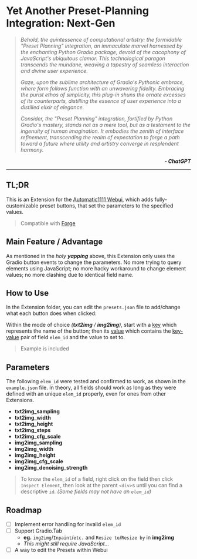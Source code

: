 ﻿# **Y**et **A**nother **P**reset-**P**lanning **I**ntegration: **N**ext-**G**en

<p><blockquote><i>

Behold, the quintessence of computational artistry: the formidable "Preset Planning" integration, an immaculate marvel harnessed by the enchanting Python Gradio package, devoid of the cacophony of JavaScript's ubiquitous clamor. This technological paragon transcends the mundane, weaving a tapestry of seamless interaction and divine user experience.

Gaze, upon the sublime architecture of Gradio's Pythonic embrace, where form follows function with an unwavering fidelity. Embracing the purist ethos of simplicity, this plug-in shuns the ornate excesses of its counterparts, distilling the essence of user experience into a distilled elixir of elegance.

Consider, the "Preset Planning" integration, fortified by Python Gradio's mastery, stands not as a mere tool, but as a testament to the ingenuity of human imagination. It embodies the zenith of interface refinement, transcending the realm of expectation to forge a path toward a future where utility and artistry converge in resplendent harmony.

</i></blockquote></p>

<p align="right"><i><b>- ChatGPT</b></i></p>

<hr>

## TL;DR
This is an Extension for the [Automatic1111 Webui](https://github.com/AUTOMATIC1111/stable-diffusion-webui), which adds fully-customizable preset buttons, that set the parameters to the specified values.

> Compatible with [Forge](https://github.com/lllyasviel/stable-diffusion-webui-forge)

## Main Feature / Advantage
As mentioned in the *holy **yapping*** above, this Extension only uses the Gradio button events to change the parameters. No more trying to query elements using JavaScript; no more hacky workaround to change element values; no more clashing due to identical field name.

## How to Use
In the Extension folder, you can edit the `presets.json` file to add/change what each button does when clicked:

Within the mode of choice *(**txt2img** / **img2img**)*, start with a <ins>key</ins> which represents the name of the button; then its <ins>value</ins> which contains the <ins>key-value</ins> pair of field `elem_id` and the value to set to.

> Example is included

## Parameters
The following `elem_id` were tested and confirmed to work, as shown in the `example.json` file. In theory, all fields should work as long as they were defined with an unique `elem_id` properly, even for ones from other Extensions.

- **txt2img_sampling**
- **txt2img_width**
- **txt2img_height**
- **txt2img_steps**
- **txt2img_cfg_scale**
- **img2img_sampling**
- **img2img_width**
- **img2img_height**
- **img2img_cfg_scale**
- **img2img_denoising_strength**

> To know the `elem_id` of a field, right click on the field then click `Inspect Element`, then look at the parent `<div>`s until you can find a descriptive `id`. *(Some fields may not have an `elem_id`)*

## Roadmap
- [ ] Implement error handling for invalid `elem_id`
- [ ] Support Gradio.Tab
    - **eg.** `img2img`/`Inpaint`/`etc.` and `Resize to`/`Resize by` in **img2img**
    - *This might still require JavaScript...*
- [ ] A way to edit the Presets within Webui
